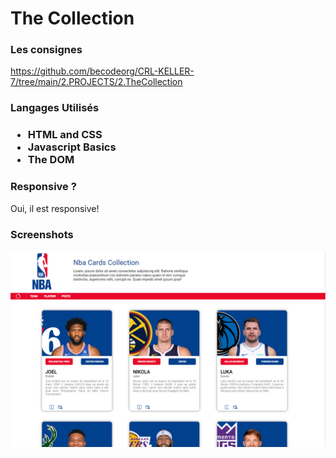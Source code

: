 <h1>The Collection</h2>

<h3>Les consignes</h3>
<a href="https://github.com/becodeorg/CRL-KELLER-7/tree/main/2.PROJECTS/2.TheCollection">https://github.com/becodeorg/CRL-KELLER-7/tree/main/2.PROJECTS/2.TheCollection</a>

<h3>Langages Utilisés<h3>

<ul>
<li>HTML and CSS</li>
<li>Javascript Basics</li>
<li>The DOM</li>
</ul>

<h3>Responsive ?</h3>

Oui, il est responsive!

<h3>Screenshots</h3>

<img src="projetCapture.png">


